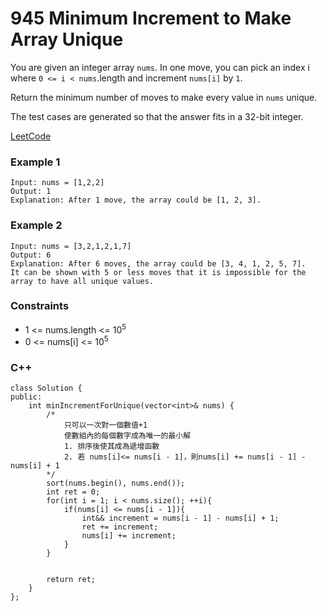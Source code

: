 # 945 Minimum Increment to Make Array Unique

You are given an integer array `nums`. In one move, you can pick an index i where `0 <= i < nums`.length and increment `nums[i]` by `1`.

Return the minimum number of moves to make every value in `nums` unique.

The test cases are generated so that the answer fits in a 32-bit integer.

[LeetCode](https://leetcode.cn/problems/minimum-increment-to-make-array-unique/)


### Example 1

```
Input: nums = [1,2,2]
Output: 1
Explanation: After 1 move, the array could be [1, 2, 3].
```

### Example 2

```
Input: nums = [3,2,1,2,1,7]
Output: 6
Explanation: After 6 moves, the array could be [3, 4, 1, 2, 5, 7].
It can be shown with 5 or less moves that it is impossible for the array to have all unique values.
```

### Constraints

* 1 <= nums.length <= 10<sup>5</sup>
* 0 <= nums[i] <= 10<sup>5</sup>

### C++ 

```
class Solution {
public:
    int minIncrementForUnique(vector<int>& nums) {
        /*
            只可以一次對一個數值+1
            使數組內的每個數字成為唯一的最小解
            1. 排序後使其成為遞增函數
            2. 若 nums[i]<= nums[i - 1]，則nums[i] += nums[i - 1] - nums[i] + 1
        */
        sort(nums.begin(), nums.end());
        int ret = 0;
        for(int i = 1; i < nums.size(); ++i){
            if(nums[i] <= nums[i - 1]){
                int&& increment = nums[i - 1] - nums[i] + 1;
                ret += increment;
                nums[i] += increment;
            }
        }


        return ret;
    }
};
```